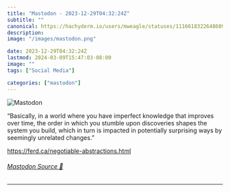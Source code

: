 ```yaml
---
title: "Mastodon - 2023-12-29T04:32:24Z"
subtitle: ""
canonical: https://hachyderm.io/users/mweagle/statuses/111661832264860935
description:
image: "/images/mastodon.png"

date: 2023-12-29T04:32:24Z
lastmod: 2024-03-09T15:47:03-08:00
image: ""
tags: ["Social Media"]

categories: ["mastodon"]
---
```

![Mastodon](/images/mastodon.png)

<p>“Basically, in a world where you have imperfect knowledge that improves over time, the order in which you stumble upon discoveries shapes the system you build, which in turn is impacted in potentially surprising ways by seemingly unrelated changes.”</p><p><a href="https://ferd.ca/negotiable-abstractions.html" target="_blank" rel="nofollow noopener noreferrer" translate="no"><span class="invisible">https://</span><span class="ellipsis">ferd.ca/negotiable-abstraction</span><span class="invisible">s.html</span></a></p>


###### [Mastodon Source 🐘](https://hachyderm.io/@mweagle/111661832264860935)

___
